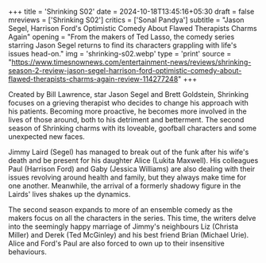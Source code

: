 +++
title = 'Shrinking S02'
date = 2024-10-18T13:45:16+05:30
draft = false
mreviews = ['Shrinking S02']
critics = ['Sonal Pandya']
subtitle = "Jason Segel, Harrison Ford's Optimistic Comedy About Flawed Therapists Charms Again"
opening = "From the makers of Ted Lasso, the comedy series starring Jason Segel returns to find its characters grappling with life's issues head-on."
img = 'shrinking-s02.webp'
type = 'print'
source = "https://www.timesnownews.com/entertainment-news/reviews/shrinking-season-2-review-jason-segel-harrison-ford-optimistic-comedy-about-flawed-therapists-charms-again-review-114277248"
+++

Created by Bill Lawrence, star Jason Segel and Brett Goldstein, Shrinking focuses on a grieving therapist who decides to change his approach with his patients. Becoming more proactive, he becomes more involved in the lives of those around, both to his detriment and betterment. The second season of Shrinking charms with its loveable, goofball characters and some unexpected new faces.

Jimmy Laird (Segel) has managed to break out of the funk after his wife's death and be present for his daughter Alice (Lukita Maxwell). His colleagues Paul (Harrison Ford) and Gaby (Jessica Williams) are also dealing with their issues revolving around health and family, but they always make time for one another. Meanwhile, the arrival of a formerly shadowy figure in the Lairds' lives shakes up the dynamics.

The second season expands to more of an ensemble comedy as the makers focus on all the characters in the series. This time, the writers delve into the seemingly happy marriage of Jimmy's neighbours Liz (Christa Miller) and Derek (Ted McGinley) and his best friend Brian (Michael Urie). Alice and Ford's Paul are also forced to own up to their insensitive behaviours.
